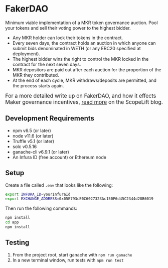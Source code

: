 # FakerDAO

Minimum viable implementation of a MKR token governance auction. Pool your tokens and sell their voting power to the highest bidder.

* Any MKR holder can lock their tokens in the contract.
* Every seven days, the contract holds an auction in which anyone can submit bids denominated in WETH (or any ERC20 specified at deployment).
* The highest bidder wins the right to control the MKR locked in the contract for the next seven days.
*  MKR depositors are paid out after each auction for the proportion of the MKR they contributed.
* At the end of each cycle, MKR withdraws/deposits are permitted, and the process starts again.

<big>For a more detailed write up on FakerDAO, and how it effects Maker governance incentives,  [read more](https://www.scopelift.co/blog/fakerdao) on the ScopeLift blog.</big>

## Development Requirements

* npm v6.5 (or later)
* node v11.6 (or later)
* Truffle v5.1 (or later)
* solc v0.5.16
* ganache-cli v6.9.1 (or later)
* An Infura ID (free account) or Ethereum node

## Setup

Create a file called `.env` that looks like the following:

```bash
export INFURA_ID=yourInfuraId
export EXCHANGE_ADDRESS=0x05E793cE0C6027323Ac150F6d45C2344d28B6019
```

Then run the following commands:

```bash
npm install
cd app
npm install
```

## Testing

1. From the project root, start ganache with `npm run ganache`
2. In a new terminal window, run tests with `npm run test`
